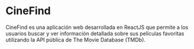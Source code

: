 # CineFind
CineFind es una aplicación web desarrollada en ReactJS que permite a los usuarios buscar y ver información detallada sobre sus películas favoritas utilizando la API pública de The Movie Database (TMDb).
